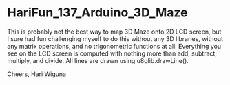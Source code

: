 # HariFun_137_Arduino_3D_Maze
This is probably not the best way to map 3D Maze onto 2D LCD screen, but I sure had fun challenging myself to do this without any 3D libraries, without any matrix operations, and no trigonometric functions at all.  Everything you see on the LCD screen is computed with nothing more than add, subtract, multiply, and divide.  All lines are drawn using u8glib.drawLine().

Cheers,
Hari Wiguna
